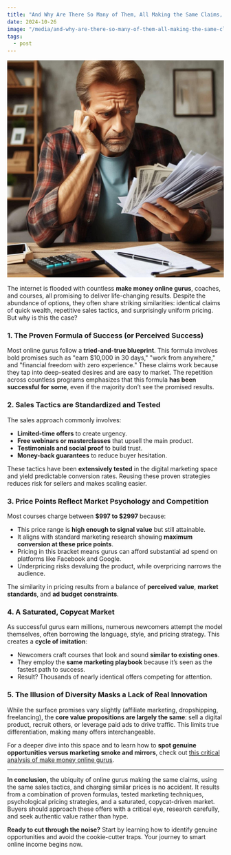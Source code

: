 ```yaml
---
title: "And Why Are There So Many of Them, All Making the Same Claims, All Using the Same Sales Tactics, and All Charging the Same Prices?"
date: 2024-10-26
image: "/media/and-why-are-there-so-many-of-them-all-making-the-same-claims-all-using-the-same-sales-tactics-and-all-charging-the-same-prices.jpg"
tags:
  - post
---
```


![And Why Are There So Many of Them, All Making the Same Claims, All Using the Same Sales Tactics, and All Charging the Same Prices?](/media/and-why-are-there-so-many-of-them-all-making-the-same-claims-all-using-the-same-sales-tactics-and-all-charging-the-same-prices.jpg)

The internet is flooded with countless **make money online gurus**, coaches, and courses, all promising to deliver life-changing results. Despite the abundance of options, they often share striking similarities: identical claims of quick wealth, repetitive sales tactics, and surprisingly uniform pricing. But why is this the case?

### 1. The Proven Formula of Success (or Perceived Success)

Most online gurus follow a **tried-and-true blueprint**. This formula involves bold promises such as "earn $10,000 in 30 days," "work from anywhere," and "financial freedom with zero experience." These claims work because they tap into deep-seated desires and are easy to market. The repetition across countless programs emphasizes that this formula **has been successful for some**, even if the majority don’t see the promised results.

### 2. Sales Tactics are Standardized and Tested

The sales approach commonly involves:

- **Limited-time offers** to create urgency.
- **Free webinars or masterclasses** that upsell the main product.
- **Testimonials and social proof** to build trust.
- **Money-back guarantees** to reduce buyer hesitation.

These tactics have been **extensively tested** in the digital marketing space and yield predictable conversion rates. Reusing these proven strategies reduces risk for sellers and makes scaling easier.

### 3. Price Points Reflect Market Psychology and Competition

Most courses charge between **$997 to $2997** because:

- This price range is **high enough to signal value** but still attainable.
- It aligns with standard marketing research showing **maximum conversion at these price points**.
- Pricing in this bracket means gurus can afford substantial ad spend on platforms like Facebook and Google.
- Underpricing risks devaluing the product, while overpricing narrows the audience.

The similarity in pricing results from a balance of **perceived value**, **market standards**, and **ad budget constraints**.

### 4. A Saturated, Copycat Market

As successful gurus earn millions, numerous newcomers attempt the model themselves, often borrowing the language, style, and pricing strategy. This creates a **cycle of imitation**:

- Newcomers craft courses that look and sound **similar to existing ones**.
- They employ the **same marketing playbook** because it’s seen as the fastest path to success.
- Result? Thousands of nearly identical offers competing for attention.

### 5. The Illusion of Diversity Masks a Lack of Real Innovation

While the surface promises vary slightly (affiliate marketing, dropshipping, freelancing), the **core value propositions are largely the same**: sell a digital product, recruit others, or leverage paid ads to drive traffic. This limits true differentiation, making many offers interchangeable.

For a deeper dive into this space and to learn how to **spot genuine opportunities versus marketing smoke and mirrors**, check out [this critical analysis of make money online gurus](https://supertotallyawesome.com/posts/make-money-online-gurus/).

---

**In conclusion,** the ubiquity of online gurus making the same claims, using the same sales tactics, and charging similar prices is no accident. It results from a combination of proven formulas, tested marketing techniques, psychological pricing strategies, and a saturated, copycat-driven market. Buyers should approach these offers with a critical eye, research carefully, and seek authentic value rather than hype.

**Ready to cut through the noise?** Start by learning how to identify genuine opportunities and avoid the cookie-cutter traps. Your journey to smart online income begins now.
